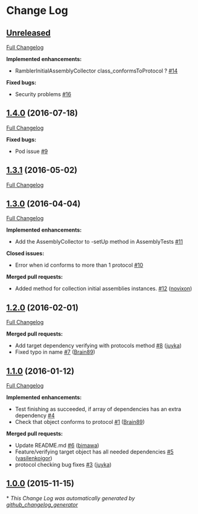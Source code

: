 # Change Log

## [Unreleased](https://github.com/rambler-ios/RamblerTyphoonUtils/tree/HEAD)

[Full Changelog](https://github.com/rambler-ios/RamblerTyphoonUtils/compare/1.4.0...HEAD)

**Implemented enhancements:**

- RamblerInitialAssemblyCollector class\_conformsToProtocol ? [\#14](https://github.com/rambler-ios/RamblerTyphoonUtils/issues/14)

**Fixed bugs:**

- Security problems [\#16](https://github.com/rambler-ios/RamblerTyphoonUtils/issues/16)

## [1.4.0](https://github.com/rambler-ios/RamblerTyphoonUtils/tree/1.4.0) (2016-07-18)
[Full Changelog](https://github.com/rambler-ios/RamblerTyphoonUtils/compare/1.3.1...1.4.0)

**Fixed bugs:**

- Pod issue [\#9](https://github.com/rambler-ios/RamblerTyphoonUtils/issues/9)

## [1.3.1](https://github.com/rambler-ios/RamblerTyphoonUtils/tree/1.3.1) (2016-05-02)
[Full Changelog](https://github.com/rambler-ios/RamblerTyphoonUtils/compare/1.3.0...1.3.1)

## [1.3.0](https://github.com/rambler-ios/RamblerTyphoonUtils/tree/1.3.0) (2016-04-04)
[Full Changelog](https://github.com/rambler-ios/RamblerTyphoonUtils/compare/1.2.0...1.3.0)

**Implemented enhancements:**

- Add the AssemblyCollector to -setUp method in AssemblyTests [\#11](https://github.com/rambler-ios/RamblerTyphoonUtils/issues/11)

**Closed issues:**

- Error when id conforms to more than 1 protocol [\#10](https://github.com/rambler-ios/RamblerTyphoonUtils/issues/10)

**Merged pull requests:**

- Added method for collection initial assemblies instances. [\#12](https://github.com/rambler-ios/RamblerTyphoonUtils/pull/12) ([novixon](https://github.com/novixon))

## [1.2.0](https://github.com/rambler-ios/RamblerTyphoonUtils/tree/1.2.0) (2016-02-01)
[Full Changelog](https://github.com/rambler-ios/RamblerTyphoonUtils/compare/1.1.0...1.2.0)

**Merged pull requests:**

- Add target dependency verifying with protocols method [\#8](https://github.com/rambler-ios/RamblerTyphoonUtils/pull/8) ([juyka](https://github.com/juyka))
- Fixed typo in name [\#7](https://github.com/rambler-ios/RamblerTyphoonUtils/pull/7) ([Brain89](https://github.com/Brain89))

## [1.1.0](https://github.com/rambler-ios/RamblerTyphoonUtils/tree/1.1.0) (2016-01-12)
[Full Changelog](https://github.com/rambler-ios/RamblerTyphoonUtils/compare/1.0.0...1.1.0)

**Implemented enhancements:**

- Test finishing as succeeded, if array of dependencies has an extra dependency [\#4](https://github.com/rambler-ios/RamblerTyphoonUtils/issues/4)
- Check that object conforms to protocol [\#1](https://github.com/rambler-ios/RamblerTyphoonUtils/pull/1) ([Brain89](https://github.com/Brain89))

**Merged pull requests:**

- Update README.md [\#6](https://github.com/rambler-ios/RamblerTyphoonUtils/pull/6) ([bimawa](https://github.com/bimawa))
- Feature/verifying target object has all needed dependencies [\#5](https://github.com/rambler-ios/RamblerTyphoonUtils/pull/5) ([vasilenkoigor](https://github.com/vasilenkoigor))
- protocol checking bug fixes [\#3](https://github.com/rambler-ios/RamblerTyphoonUtils/pull/3) ([juyka](https://github.com/juyka))

## [1.0.0](https://github.com/rambler-ios/RamblerTyphoonUtils/tree/1.0.0) (2015-11-15)


\* *This Change Log was automatically generated by [github_changelog_generator](https://github.com/skywinder/Github-Changelog-Generator)*